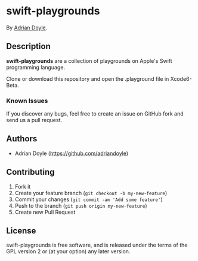# swift-playgrounds

By [Adrian Doyle](http://about.me/adriandoyle).

## Description
**swift-playgrounds** are a collection of playgrounds on Apple's Swift programming language.

Clone or download this repository and open the .playground file in Xcode6-Beta.

### Known Issues

If you discover any bugs, feel free to create an issue on GitHub fork and
send us a pull request.

## Authors

* Adrian Doyle (https://github.com/adriandoyle)


## Contributing

1. Fork it
2. Create your feature branch (`git checkout -b my-new-feature`)
3. Commit your changes (`git commit -am 'Add some feature'`)
4. Push to the branch (`git push origin my-new-feature`)
5. Create new Pull Request


## License

swift-playgrounds is free software, and is released under the terms of the GPL version 2 or (at your option) any later version.